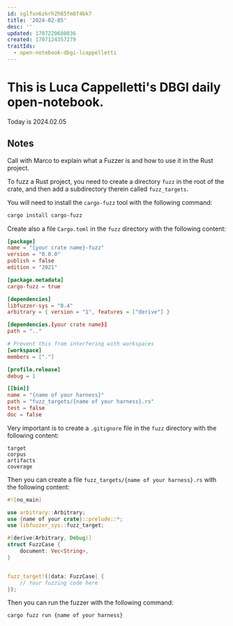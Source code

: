 ```yaml
---
id: sglfxn6zkrh2h85fm8f4bk7
title: '2024-02-05'
desc: ''
updated: 1707220680836
created: 1707124357279
traitIds:
  - open-notebook-dbgi-lcappelletti
---
```



# This is Luca Cappelletti's DBGI daily open-notebook.

Today is 2024.02.05

## Notes
Call with Marco to explain what a Fuzzer is and how to use it in the Rust project.

To fuzz a Rust project, you need to create a directory `fuzz` in the root of the crate, and then add a subdirectory therein called `fuzz_targets`. 

You will need to install the `cargo-fuzz` tool with the following command:

```bash
cargo install cargo-fuzz
```

Create also a file `Cargo.toml` in the `fuzz` directory with the following content:

```toml
[package]
name = "{your crate name}-fuzz"
version = "0.0.0"
publish = false
edition = "2021"

[package.metadata]
cargo-fuzz = true

[dependencies]
libfuzzer-sys = "0.4"
arbitrary = { version = "1", features = ["derive"] }

[dependencies.{your crate name}]
path = ".."

# Prevent this from interfering with workspaces
[workspace]
members = ["."]

[profile.release]
debug = 1

[[bin]]
name = "{name of your harness}"
path = "fuzz_targets/{name of your harness}.rs"
test = false
doc = false
```

Very important is to create a `.gitignore` file in the `fuzz` directory with the following content:

```gitignore
target
corpus
artifacts
coverage
```

Then you can create a file `fuzz_targets/{name of your harness}.rs` with the following content:

```rust
#![no_main]

use arbitrary::Arbitrary;
use {name of your crate}::prelude::*;
use libfuzzer_sys::fuzz_target;

#[derive(Arbitrary, Debug)]
struct FuzzCase {
    document: Vec<String>,
}


fuzz_target!(|data: FuzzCase| {
    // Your fuzzing code here
});
```

Then you can run the fuzzer with the following command:

```bash
cargo fuzz run {name of your harness}
```